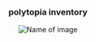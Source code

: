 <div align="center">
<h3>polytopia inventory</h3>

![Name of image](https://media.discordapp.net/attachments/697692676249747507/943543754009223168/unknown.png)
</div>
